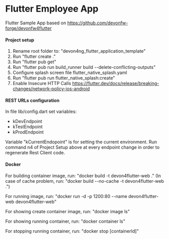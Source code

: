 # Flutter Employee App
Flutter Sample App based on https://github.com/devonfw-forge/devonfw4flutter


#### Project setup ####
1) Rename root folder to: "devon4ng_flutter_application_template"
2) Run "flutter create ."
3) Run "flutter pub get"
4) Run "flutter pub run build_runner build --delete-conflicting-outputs"
5) Configure splash screen file flutter_native_splash.yaml
6) Run "flutter pub run flutter_native_splash:create"
7) Enable Insecure HTTP Calls https://flutter.dev/docs/release/breaking-changes/network-policy-ios-android



#### REST URLs configuration ####
In file lib/config.dart set variables:
- kDevEndpoint
- kTestEndpoint
- kProdEndpoint

Variable "kCurrentEndopoint" is for setting the current environment. Run command n4 of Project Setup above at every endpoint change in order to regenerate Rest Client code.



#### Docker ####

For building container image, run: "docker build -t devon4flutter-web ."
    (In case of cache problem, run: "docker build --no-cache -t devon4flutter-web .")

For running image, run: "docker run -d -p 1200:80 --name devon4flutter-web devon4flutter-web"

For showing create container image, run: "docker image ls"

For showing running container, run: "docker container ls"

For stopping running container, run: "docker stop [containerId]"